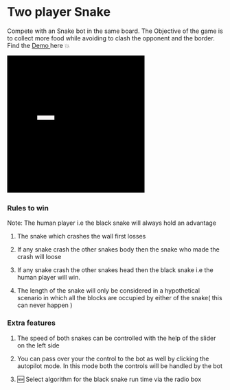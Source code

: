 # Two player Snake

Compete with an Snake bot in the same board. The Objective of the game is to collect more food while avoiding to clash the opponent and the border. Find the <a href='https://quickank1t.github.io/snakegameJS/index.html'> Demo </a> here :boom:

![Image of snake](img/snake.gif)


### Rules to win

Note: The human player i.e the black snake will always hold an advantage

1.  The snake which crashes the wall first losses

2.  If any snake crash the other snakes body then the snake who made the crash will loose

3.  If any snake crash the other snakes head then  the black snake i.e the human player will win.

4.  The length of the snake will only be considered in a hypothetical scenario in which all the blocks are occupied by either of the snake( this can never happen )

### Extra features

1.  The speed of both snakes can be controlled with the help of the slider on the left side

2.  You can pass over your the control to the bot as well by clicking the autopilot mode. In this mode both the controls will be handled by the bot

3. :new: Select algorithm for the black snake run time via the radio box 


